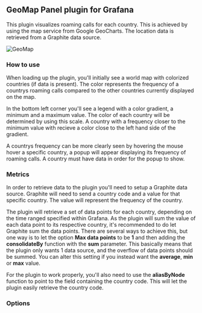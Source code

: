 ## GeoMap Panel plugin for Grafana

This plugin visualizes roaming calls for each country. This is achieved by using the map service from Google GeoCharts. The location data is retrieved from a Graphite data source.

![GeoMap](images/GeoMap_Preview.gif)

### How to use
When loading up the plugin, you'll initially see a world map with colorized countries (if data is present). The color represents the frequency of a countrys roaming calls compared to the other countries currently displayed on the map. 

In the bottom left corner you'll see a legend with a color gradient, a minimum and a maximum value. The color of each country will be determined by using this scale. A country with a frequency closer to the minimum value with recieve a color close to the left hand side of the gradient.

A countrys frequency can be more clearly seen by hovering the mouse hover a specific country, a popup will appear displaying its frequency of roaming calls. A country must have data in order for the popup to show.

### Metrics
In order to retrieve data to the plugin you'll need to setup a Graphite data source. Graphite will need to send a country code and a value for that specific country. The value will represent the frequency of the country.

The plugin will retrieve a set of data points for each country, depending on the time ranged specified within Grafana. As the plugin will sum the value of each data point to its respective country, it's recommended to do let Graphite sum the data points. There are several ways to achieve this, but one way is to let the option **Max data points** to be **1** and then adding the **consolidateBy** function with the **sum** parameter. This basically means that the plugin only wants 1 data source, and the overflow of data points should be summed. You can alter this setting if you instead want the **average**, **min** or **max** value.

For the plugin to work properly, you'll also need to use the **aliasByNode** function to point to the field containing the country code. This will let the plugin easily retrieve the country code.

### Options
